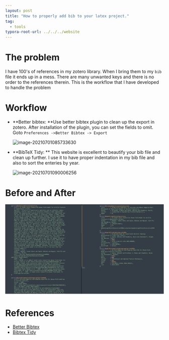 ```yaml
---
layout: post
title: "How to properly add bib to your latex project."
tag: 
  - tools
typora-root-url: ../../../website
---
```


# The problem 

I have 100's of references in my zotero library. When I bring them to my `bib` file it ends up in a mess. There are many unwanted keys and there is no order to the references therein. This is the workflow that I have developed to handle the problem

# Workflow

- **Better bibtex: **Use better bibtex plugin to clean up the export in zotero. After installation of the plugin, you can set the fields to omit. Goto `Preferences ->Better Bibtex -> Export ` 

  ![image-20210701085733630](/assets/images/image-20210701085733630.png)

- **BibTeX Tidy: ** This website is excellent to beautify your bib file and clean up further. I use it to have proper indentation in my bib file and also to sort the enteries by year.

  ![image-20210701090006256](/assets/images/image-20210701090006256.png)

# Before and After

![image-20210701090627770](/assets/images/image-20210701090627770.png)

# References

- [Better Bibtex](https://retorque.re/zotero-better-bibtex/)
- [Bibtex Tidy](https://flamingtempura.github.io/bibtex-tidy/)


